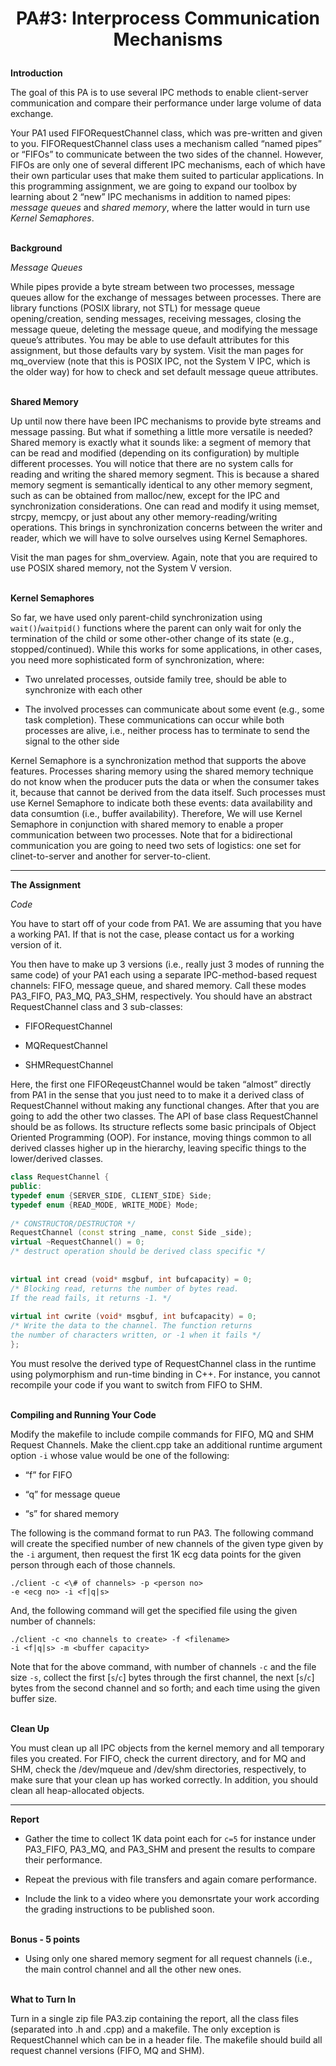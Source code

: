 
# <p align="center">PA#3: Interprocess Communication Mechanisms </p>


**Introduction**

The goal of this PA is to use several IPC methods to enable client-server communication and compare their performance under large volume of data exchange.

Your PA1 used FIFORequestChannel class, which was pre-written and given to you. FIFORequestChannel class uses a mechanism called “named pipes” or “FIFOs” to communicate between the two sides of the channel. However, FIFOs are only one of several different IPC mechanisms, each of which have their own particular uses that make them suited to particular applications. In this programming assignment, we are going to expand our toolbox by learning about 2 “new” IPC mechanisms in addition to named pipes: _message queues_ and _shared memory_, where the latter would in turn use _Kernel Semaphores_.
<br><br>

**Background**

*Message Queues*

While pipes provide a byte stream between two processes, message queues allow for the exchange of messages between processes. There are library functions (POSIX library, not STL) for message queue opening/creation, sending messages, receiving messages, closing the message queue, deleting the message queue, and modifying the message queue’s attributes. You may be able to use default attributes for this assignment, but those defaults vary by system. Visit the man pages for mq_overview (note that this is POSIX IPC, not the System V IPC, which is the older way) for how to check and set default message queue attributes.
<br><br>

**Shared Memory**

Up until now there have been IPC mechanisms to provide byte streams and message passing. But what if something a little more versatile is needed? Shared memory is exactly what it sounds like: a segment of memory that can be read and modified (depending on its configuration) by multiple different processes. You will notice that there are no system calls for reading and writing the shared memory segment. This is because a shared memory segment is semantically identical to any other memory segment, such as can be obtained from malloc/new, except for the IPC and synchronization considerations. One can read and modify it using memset, strcpy, memcpy, or just about any other memory-reading/writing operations. This brings in synchronization concerns between the writer and reader, which we will have to solve ourselves using Kernel Semaphores.

Visit the man pages for shm_overview. Again, note that you are required to use POSIX shared memory, not the System V version.
<br><br>

**Kernel Semaphores**

So far, we have used only parent-child synchronization using `wait()`/`waitpid()` functions where the parent can only wait for only the termination of the child or some other-other change of its state (e.g., stopped/continued). While this works for some applications, in other cases, you need more sophisticated form of synchronization, where:

- Two unrelated processes, outside family tree, should be able to synchronize with each other

- The involved processes can communicate about some event (e.g., some task completion). These communications can occur while both processes are alive, i.e., neither process has to terminate to send the signal to the other side

Kernel Semaphore is a synchronization method that supports the above features. Processes sharing memory using the shared memory technique do not know when the producer puts the data or when the consumer takes it, because that cannot be derived from the data itself. Such processes must use Kernel Semaphore to indicate both these events: data availability and data consumtion (i.e., buffer availability). Therefore, We will use Kernel Semaphore in conjunction with shared memory to enable a proper communication between two processes. Note that for a bidirectional communication you are going to need two sets of logistics: one set for clinet-to-server and another for server-to-client.

---

**The Assignment**

*Code*

You have to start off of your code from PA1. We are assuming that you have a working PA1. If that is not the case, please contact us for a working version of it.

You then have to make up 3 versions (i.e., really just 3 modes of running the same code) of your PA1 each using a separate IPC-method-based request channels: FIFO, message queue, and shared memory. Call these modes PA3_FIFO, PA3_MQ, PA3_SHM, respectively. You should have an abstract RequestChannel class and 3 sub-classes:

- FIFORequestChannel

- MQRequestChannel

- SHMRequestChannel

Here, the first one FIFOReqeustChannel would be taken “almost” directly from PA1 in the sense that you just need to to make it a derived class of RequestChannel without making any functional changes. After that you are going to add the other two classes. The API of base class RequestChannel should be as follows. Its structure reflects some basic principals of Object Oriented Programming (OOP). For instance, moving things common to all derived classes higher up in the hierarchy, leaving specific things to the lower/derived classes.

```C++
class RequestChannel {  
public:  
typedef enum {SERVER_SIDE, CLIENT_SIDE} Side;  
typedef enum {READ_MODE, WRITE_MODE} Mode;  
  
/* CONSTRUCTOR/DESTRUCTOR */  
RequestChannel (const string _name, const Side _side);  
virtual ~RequestChannel() = 0;  
/* destruct operation should be derived class specific */  
  
  
virtual int cread (void* msgbuf, int bufcapacity) = 0;  
/* Blocking read, returns the number of bytes read.  
If the read fails, it returns -1. */  
  
virtual int cwrite (void* msgbuf, int bufcapacity) = 0;  
/* Write the data to the channel. The function returns  
the number of characters written, or -1 when it fails */  
};
```

You must resolve the derived type of RequestChannel class in the runtime using polymorphism and run-time binding in C++. For instance, you cannot recompile your code if you want to switch from FIFO to SHM.
<br><br>

**Compiling and Running Your Code**

Modify the makefile to include compile commands for FIFO, MQ and SHM Request Channels. Make the client.cpp take an additional runtime argument option `-i` whose value would be one of the following:

- “f” for FIFO

- “q” for message queue

- “s” for shared memory

The following is the command format to run PA3. The following command will create the specified number of new channels of the given type given by the `-i` argument, then request the first 1K ecg data points for the given person through each of those channels.

	./client -c <\# of channels> -p <person no>  
	-e <ecg no> -i <f|q|s>

And, the following command will get the specified file using the given number of channels:

	./client -c <no channels to create> -f <filename>  
	-i <f|q|s> -m <buffer capacity>

Note that for the above command, with number of channels `-c` and the file size `-s`, collect the first [`s`/`c`] bytes through the first channel, the next [`s`/`c`] bytes from the second channel and so forth; and each time using the given buffer size.
<br><br>

**Clean Up**

You must clean up all IPC objects from the kernel memory and all temporary files you created. For FIFO, check the current directory, and for MQ and SHM, check the /dev/mqueue and /dev/shm directories, respectively, to make sure that your clean up has worked correctly. In addition, you should clean all heap-allocated objects.
<br>

---

**Report**

- Gather the time to collect 1K data point each for `c=5` for instance under PA3_FIFO, PA3_MQ, and PA3_SHM and present the results to compare their performance.

- Repeat the previous with file transfers and again comare performance.

- Include the link to a video where you demonsrtate your work according the grading instructions to be published soon.
<br><br>

**Bonus - 5 points**

- Using only one shared memory segment for all request channels (i.e., the main control channel and all the other new ones.
<br><br>

**What to Turn In**

Turn in a single zip file PA3.zip containing the report, all the class files (separated into .h and .cpp) and a makefile. The only exception is RequestChannel which can be in a header file. The makefile should build all request channel versions (FIFO, MQ and SHM).
